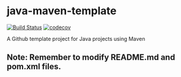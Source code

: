 # java-maven-template

[![Build Status](https://travis-ci.com/JosephMaria/java-maven-template.svg?branch=master)](https://travis-ci.com/JosephMaria/java-maven-template)
[![codecov](https://codecov.io/gh/JosephMaria/java-maven-template/branch/master/graph/badge.svg)](https://codecov.io/gh/JosephMaria/java-maven-template)

A Github template project for Java projects using Maven
## Note: Remember to modify README.md and pom.xml files.
